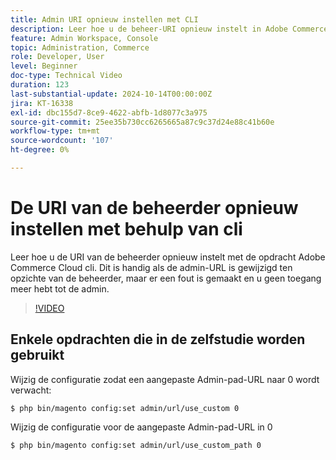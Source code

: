 ```yaml
---
title: Admin URI opnieuw instellen met CLI
description: Leer hoe u de beheer-URI opnieuw instelt in Adobe Commerce Cloud CLI. Deze methode is handig wanneer wijzigingen in admin-URL toegangsproblemen veroorzaken.
feature: Admin Workspace, Console
topic: Administration, Commerce
role: Developer, User
level: Beginner
doc-type: Technical Video
duration: 123
last-substantial-update: 2024-10-14T00:00:00Z
jira: KT-16338
exl-id: dbc155d7-8ce9-4622-abfb-1d8077c3a975
source-git-commit: 25ee35b730cc6265665a87c9c37d24e88c41b60e
workflow-type: tm+mt
source-wordcount: '107'
ht-degree: 0%

---
```


# De URI van de beheerder opnieuw instellen met behulp van cli

Leer hoe u de URI van de beheerder opnieuw instelt met de opdracht Adobe Commerce Cloud cli. Dit is handig als de admin-URL is gewijzigd ten opzichte van de beheerder, maar er een fout is gemaakt en u geen toegang meer hebt tot de admin.

>[!VIDEO](https://video.tv.adobe.com/v/3439698/?learn=on&captions=dut)

## Enkele opdrachten die in de zelfstudie worden gebruikt

Wijzig de configuratie zodat een aangepaste Admin-pad-URL naar 0 wordt verwacht:

`$ php bin/magento config:set admin/url/use_custom 0`

Wijzig de configuratie voor de aangepaste Admin-pad-URL in 0

`$ php bin/magento config:set admin/url/use_custom_path 0`
